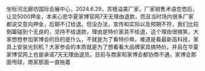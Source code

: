 坐标河北廊坊国际会展中心，2024.6.29，苏檀溢美厂家，厂家销售术语忽悠后，让交5000押金，本来心思华夏家博官网7天无理由退款，而且当时场内很多厂家都说交意向押金，后期不订给退。但没办法，宣传和实际以及预期不符，我们比较倒霉碰到个无良的，坚持不给退款，理由是特价家具不给退，这个理由很搞笑，大家想想参加家博会的目的是什么，不就是为了看特价嘛，难道是看最新高科技，家具上安装光刻机？大家参会的本质就是为了想看看大品牌家具搞特价。并且在华夏家博官网上也是承诺7天无理由退货。目前与商家和家博会都协商不通，家博会那面甩球，商家那面一直拖着

